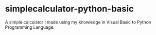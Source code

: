 # simplecalculator-python-basic
A simple calculator I made using my knowledge in Visual Basic to Python Programming Language.
